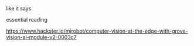 like it says


essential reading


https://www.hackster.io/mjrobot/computer-vision-at-the-edge-with-grove-vision-ai-module-v2-0003c7
